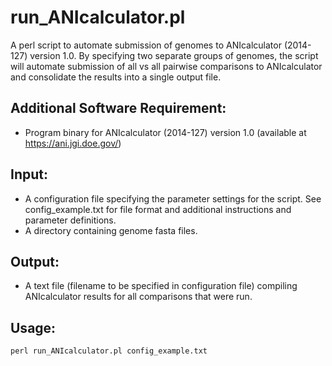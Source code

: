 # run_ANIcalculator.pl

A perl script to automate submission of genomes to ANIcalculator (2014-127) version 1.0. By specifying two separate groups of genomes, the script will automate submission of all vs all pairwise comparisons to ANIcalculator and consolidate the results into a single output file.

## Additional Software Requirement:
- Program binary for ANIcalculator (2014-127) version 1.0 (available at https://ani.jgi.doe.gov/)  

## Input:
- A configuration file specifying the parameter settings for the script. See config_example.txt for file format and additional instructions and parameter definitions.  
- A directory containing genome fasta files.  

## Output:
- A text file (filename to be specified in configuration file) compiling ANIcalculator results for all comparisons that were run. 

## Usage:
`perl run_ANIcalculator.pl config_example.txt`
